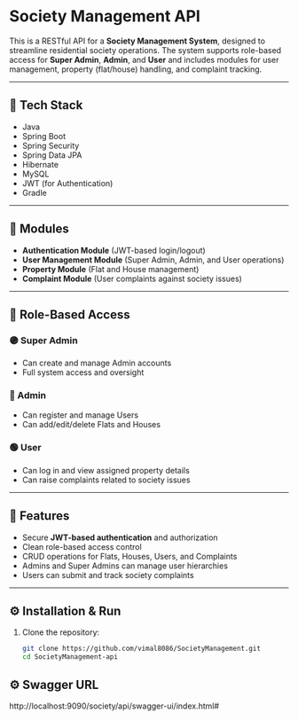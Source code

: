 # Society Management API

This is a RESTful API for a **Society Management System**, designed to streamline residential society operations. The system supports role-based access for **Super Admin**, **Admin**, and **User** and includes modules for user management, property (flat/house) handling, and complaint tracking.

---

## 🚀 Tech Stack

- Java  
- Spring Boot  
- Spring Security  
- Spring Data JPA  
- Hibernate  
- MySQL  
- JWT (for Authentication)  
- Gradle  

---

## 🧩 Modules

- **Authentication Module** (JWT-based login/logout)
- **User Management Module** (Super Admin, Admin, and User operations)
- **Property Module** (Flat and House management)
- **Complaint Module** (User complaints against society issues)

---

## 🔐 Role-Based Access

### 🟣 Super Admin
- Can create and manage Admin accounts
- Full system access and oversight

### 🔵 Admin
- Can register and manage Users
- Can add/edit/delete Flats and Houses

### 🟢 User
- Can log in and view assigned property details
- Can raise complaints related to society issues

---

## 🎯 Features

- Secure **JWT-based authentication** and authorization
- Clean role-based access control
- CRUD operations for Flats, Houses, Users, and Complaints
- Admins and Super Admins can manage user hierarchies
- Users can submit and track society complaints

---

## ⚙️ Installation & Run

1. Clone the repository:
   ```bash
   git clone https://github.com/vimal8086/SocietyManagement.git
   cd SocietyManagement-api

## ⚙️ Swagger URL

http://localhost:9090/society/api/swagger-ui/index.html#



